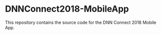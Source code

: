 # DNNConnect2018-MobileApp
This repository contains the source code for the DNN Connect 2018 Mobile App.